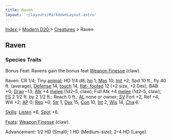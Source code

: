 ```yaml
---
title: Raven
layout: '~/layouts/MarkdownLayout.astro'
---
```


[ Index ](/) > [ Modern D20 ](/modern.d20.srd) > [Creatures](/modern.d20.srd/creatures) > Raven

## Raven

### Species Traits

Bonus Feat: Ravens gain the bonus feat [Weapon Finesse](/modern.d20.srd/feats/weapon.finesse) (claw).

Raven: CR 1/4; Tiny [animal](/modern.d20.srd/creature.types/animal); HD 1/4
d8; [hp](/modern.d20.srd/combat/hit.points) 1;
[Mas](/modern.d20.srd/creatures/creature.overview) 10;
[Init](/modern.d20.srd/combat/initiative) +2; Spd 10 ft., fly 40 ft.
(average); [Defense](/modern.d20.srd/combat/defense) 14,
[touch](/modern.d20.srd/combat/attack.actions) 14, [flat- footed](/modern.d20.srd/combat/surprise) 12 (+2 size, +2 Dex); BAB +0;
[Grap](/modern.d20.srd/combat/grapple) –13;
[Atk](/modern.d20.srd/combat/attack.roll) +4
[melee](/modern.d20.srd/combat/attack.roll) (1d2–5, claw); Full Atk +4
[melee](/modern.d20.srd/combat/attack.roll) (1d2–5, claw);
[FS](/modern.d20.srd/creatures/creature.overview) 2 1/2 ft. by 2 1/2 ft.;
Reach 0 ft.; [AL](/modern.d20.srd/basics/allegiances) none or owner;
[SV](/modern.d20.srd/basics/saving.throws) Fort +2, Ref +4, Will +2;
[AP](/modern.d20.srd/creatures/creature.overview) 0;
[Rep](/modern.d20.srd/creatures/creature.overview) +0;
[Str](/modern.d20.srd/basics/ability.scores) 1,
[Dex](/modern.d20.srd/basics/ability.scores) 15,
[Con](/modern.d20.srd/basics/ability.scores) 10,
[Int](/modern.d20.srd/basics/ability.scores) 2,
[Wis](/modern.d20.srd/basics/ability.scores) 14,
[Cha](/modern.d20.srd/basics/ability.scores) 6.

[Skills](/modern.d20.srd/skills): [Listen](/modern.d20.srd/skills/listen) +6,
[Spot](/modern.d20.srd/skills/spot) +6.

[Feats](/modern.d20.srd/feats): [Weapon Finesse](/modern.d20.srd/feats/weapon.finesse) (claw).

Advancement: 1/2 HD (Small); 1 HD (Medium-size); 2–4 HD (Large).

